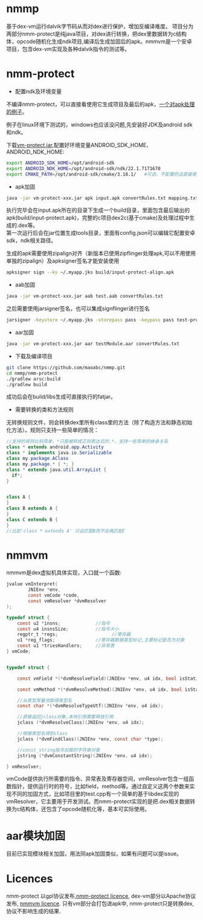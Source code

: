 # nmmp
基于dex-vm运行dalvik字节码从而对dex进行保护，增加反编译难度。
项目分为两部分nmm-protect是纯java项目，对dex进行转换，把dex里数据转为c结构体，opcode随机化生成ndk项目,编译后生成加固后的apk。nmmvm是一个安卓项目，包含dex-vm实现及各种dalvik指令的测试等。
# nmm-protect

+ 配置ndk及环境变量

不编译nmm-protect，可以直接看使用它生成项目及最后的apk，[一个对apk处理的例子](https://github.com/maoabc/nmmp/releases/download/demo/demo.zip)。

例子在linux环境下测试的，windows也应该没问题,先安装好JDK及android sdk和ndk。

下载[vm-protect.jar](https://github.com/maoabc/nmmp/releases/download/last/vm-protect-2023-07-08-0942.jar),配置好环境变量ANDROID_SDK_HOME、ANDROID_NDK_HOME:
``` bash
export ANDROID_SDK_HOME=/opt/android-sdk
export ANDROID_NDK_HOME=/opt/android-sdk/ndk/22.1.7171670
export CMAKE_PATH=/opt/android-sdk/cmake/3.18.1/   #可选，不配置的话直接使用/bin/cmake
```
+ apk加固
  
``` bash
java -jar vm-protect-xxx.jar apk input.apk convertRules.txt mapping.txt
```
执行完毕会在input.apk所在的目录下生成一个build目录，里面包含最后输出的apk(build/input-protect.apk)，完整的c项目dex2c(基于cmake)及处理过程中生成的.dex等。  
第一次运行后会在jar位置生成tools目录，里面有config.json可以编辑它配置安卓sdk，ndk相关路径。

生成的apk需要使用zipalign对齐（新版本已使用zipflinger处理apk,可以不用使用单独的zipalign）及apksigner签名才能安装使用
``` bash
apksigner sign --ks ~/.myapp.jks build/input-protect-align.apk
```
+ aab加固
  
``` bash
java -jar vm-protect-xxx.jar aab test.aab convertRules.txt
```
之后需要使用jarsigner签名，也可以集成signflinger进行签名
``` bash
jarsigner -keystore ~/.myapp.jks -storepass pass -keypass pass test-protect.aab keyAlias
```

+ aar加固
``` bash
java -jar vm-protect-xxx.jar aar testModule.aar convertRules.txt
```

+ 下载及编译项目
``` bash
git clone https://github.com/maoabc/nmmp.git
cd nmmp/nmm-protect
./gradlew arsc:build
./gradlew build
```
成功后会在build/libs生成可直接执行的fatjar。
+ 需要转换的类和方法规则

无转换规则文件，则会转换dex里所有class里的方法（除了构造方法和静态初始化方法）。规则只支持一些简单的情况：
``` java
//支持的规则比较简单，*只是被转成正则表达式的.*，支持一些简单的继承关系
class * extends android.app.Activity
class * implements java.io.Serializable
class my.package.AClass
class my.package.* { *; }
class * extends java.util.ArrayList {
  if*;
}


class A {
}
class B extends A {
}
class C extends B {
}
//比如'class * extends A' 只会匹配B而不会再匹配C
```


# nmmvm
nmmvm是dex虚拟机具体实现，入口就一个函数:
``` c
jvalue vmInterpret(
        JNIEnv *env,
        const vmCode *code,
        const vmResolver *dvmResolver
);

typedef struct {
    const u2 *insns;             //指令
    const u4 insnsSize;          //指令大小
    regptr_t *regs;                    //寄存器
    u1 *reg_flags;               //寄存器数据类型标记,主要标记是否为对象
    const u1 *triesHandlers;     //异常表
} vmCode;


typedef struct {

    const vmField *(*dvmResolveField)(JNIEnv *env, u4 idx, bool isStatic);

    const vmMethod *(*dvmResolveMethod)(JNIEnv *env, u4 idx, bool isStatic);

    //从类型常量池取得类型名
    const char *(*dvmResolveTypeUtf)(JNIEnv *env, u4 idx);

    //直接返回jclass对象,本地引用需要释放引用
    jclass (*dvmResolveClass)(JNIEnv *env, u4 idx);

    //根据类型名得到class
    jclass (*dvmFindClass)(JNIEnv *env, const char *type);

    //const_string指令加载的字符串对象
    jstring (*dvmConstantString)(JNIEnv *env, u4 idx);

} vmResolver;

```
vmCode提供执行所需要的指令、异常表及寄存器空间，vmResolver包含一组函数指针，提供运行时的符号，比如field，method等。通过自定义这两个参数来实现不同的加固方式，比如项目里的test.cpp有一个简单的基于libdex实现的vmResolver，它主要用于开发测试。而nmm-protect实现的是把.dex相关数据转换为c结构体，还包含了opcode随机化等，基本可实际使用。

# aar模块加固
目前已实现模块相关加固，用法同apk加固类似，如果有问题可以提issue。


# Licences
nmm-protect 以gpl协议发布,[nmm-protect licence](https://github.com/maoabc/nmmp/blob/master/nmm-protect/LICENSE), dex-vm部分以Apache协议发布, [nmmvm licence](https://github.com/maoabc/nmmp/blob/master/nmmvm/LICENSE). 只有vm部分会打包进apk中, nmm-protect只是转换dex,协议不影响生成的结果.
